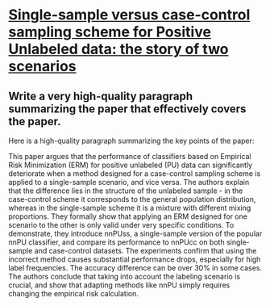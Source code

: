 # [Single-sample versus case-control sampling scheme for Positive Unlabeled   data: the story of two scenarios](https://arxiv.org/abs/2312.02095)

## Write a very high-quality paragraph summarizing the paper that effectively covers the paper.

 Here is a high-quality paragraph summarizing the key points of the paper:

This paper argues that the performance of classifiers based on Empirical Risk Minimization (ERM) for positive unlabeled (PU) data can significantly deteriorate when a method designed for a case-control sampling scheme is applied to a single-sample scenario, and vice versa. The authors explain that the difference lies in the structure of the unlabeled sample - in the case-control scheme it corresponds to the general population distribution, whereas in the single-sample scheme it is a mixture with different mixing proportions. They formally show that applying an ERM designed for one scenario to the other is only valid under very specific conditions. To demonstrate, they introduce nnPUss, a single-sample version of the popular nnPU classifier, and compare its performance to nnPUcc on both single-sample and case-control datasets. The experiments confirm that using the incorrect method causes substantial performance drops, especially for high label frequencies. The accuracy difference can be over 30% in some cases. The authors conclude that taking into account the labeling scenario is crucial, and show that adapting methods like nnPU simply requires changing the empirical risk calculation.
